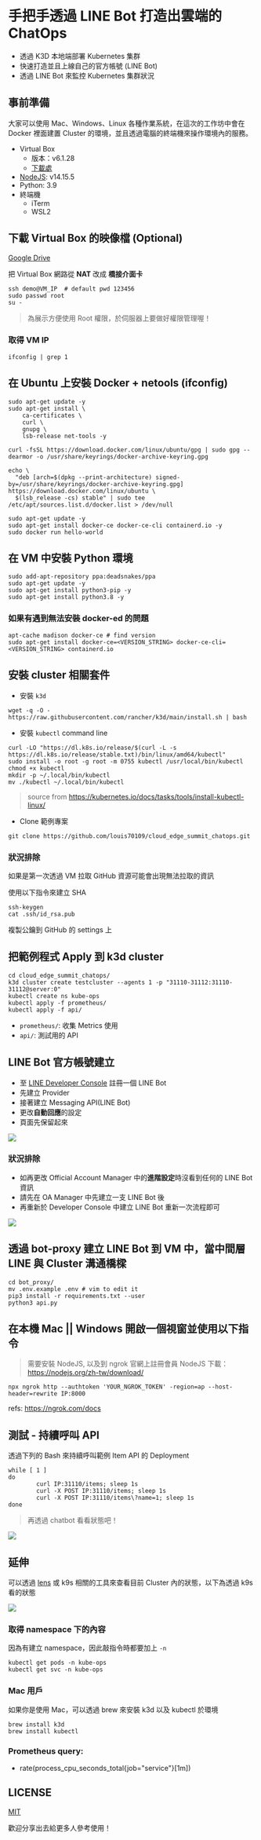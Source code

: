 # 手把手透過 LINE Bot 打造出雲端的 ChatOps

- 透過 K3D 本地端部署 Kubernetes 集群
- 快速打造並且上線自己的官方帳號 (LINE Bot)
- 透過 LINE Bot 來監控 Kubernetes 集群狀況

## 事前準備

大家可以使用 Mac、Windows、Linux 各種作業系統，在這次的工作坊中會在 Docker 裡面建置 Cluster 的環境，並且透過電腦的終端機來操作環境內的服務。

- Virtual Box
  - 版本：v6.1.28
  - [下載處](https://www.virtualbox.org/wiki/Downloads)
- [NodeJS](https://nodejs.org/zh-tw/download/): v14.15.5
- Python: 3.9
- 終端機
  - iTerm
  - WSL2

## 下載 Virtual Box 的映像檔 (Optional)

[Google Drive](https://drive.google.com/drive/folders/1y_UAXphvMcl8-wSdfJaD2kyhq4Q8XMHZ?usp=sharing)

把 Virtual Box 網路從 **NAT** 改成 **橋接介面卡**

```
ssh demo@VM_IP  # default pwd 123456
sudo passwd root
su -
```

> 為展示方便使用 Root 權限，於伺服器上要做好權限管理喔！

### 取得 VM IP

```
ifconfig | grep 1
```

## 在 Ubuntu 上安裝 Docker + netools (ifconfig)

```
sudo apt-get update -y
sudo apt-get install \
    ca-certificates \
    curl \
    gnupg \
    lsb-release net-tools -y

curl -fsSL https://download.docker.com/linux/ubuntu/gpg | sudo gpg --dearmor -o /usr/share/keyrings/docker-archive-keyring.gpg

echo \
  "deb [arch=$(dpkg --print-architecture) signed-by=/usr/share/keyrings/docker-archive-keyring.gpg] https://download.docker.com/linux/ubuntu \
  $(lsb_release -cs) stable" | sudo tee /etc/apt/sources.list.d/docker.list > /dev/null

sudo apt-get update -y
sudo apt-get install docker-ce docker-ce-cli containerd.io -y
sudo docker run hello-world
```

## 在 VM 中安裝 Python 環境

```
sudo add-apt-repository ppa:deadsnakes/ppa
sudo apt-get update -y
sudo apt-get install python3-pip -y
sudo apt-get install python3.8 -y
```

### 如果有遇到無法安裝 docker-ed 的問題

```
apt-cache madison docker-ce # find version
sudo apt-get install docker-ce=<VERSION_STRING> docker-ce-cli=<VERSION_STRING> containerd.io
```

## 安裝 cluster 相關套件

- 安裝 `k3d`

```
wget -q -O - https://raw.githubusercontent.com/rancher/k3d/main/install.sh | bash
```

- 安裝 `kubectl` command line

```
curl -LO "https://dl.k8s.io/release/$(curl -L -s https://dl.k8s.io/release/stable.txt)/bin/linux/amd64/kubectl"
sudo install -o root -g root -m 0755 kubectl /usr/local/bin/kubectl
chmod +x kubectl
mkdir -p ~/.local/bin/kubectl
mv ./kubectl ~/.local/bin/kubectl
```

> source from https://kubernetes.io/docs/tasks/tools/install-kubectl-linux/

- Clone 範例專案

```
git clone https://github.com/louis70109/cloud_edge_summit_chatops.git
```

### 狀況排除

如果是第一次透過 VM 拉取 GitHub 資源可能會出現無法拉取的資訊

使用以下指令來建立 SHA

```
ssh-keygen
cat .ssh/id_rsa.pub
```

複製公鑰到 GitHub 的 settings 上

## 把範例程式 Apply 到 k3d cluster

```
cd cloud_edge_summit_chatops/
k3d cluster create testcluster --agents 1 -p "31110-31112:31110-31112@server:0"
kubectl create ns kube-ops
kubectl apply -f prometheus/
kubectl apply -f api/
```

- `prometheus/`: 收集 Metrics 使用
- `api/`: 測試用的 API

## LINE Bot 官方帳號建立

- 至 [LINE Developer Console](https://developers.line.biz/console/) 註冊一個 LINE Bot
- 先建立 Provider
- 接著建立 Messaging API(LINE Bot)
- 更改**自動回應**的設定
- 頁面先保留起來

![](https://github.com/louis70109/Screen-LINE-Bullets/blob/master/LINE-bot-step.jpg)

### 狀況排除

- 如再更改 Official Account Manager 中的**進階設定**時沒看到任何的 LINE Bot 資訊
- 請先在 OA Manager 中先建立一支 LINE Bot 後
- 再重新於 Developer Console 中建立 LINE Bot 重新一次流程即可

![](https://github.com/louis70109/cloud_edge_summit_chatops/blob/master/readme_images/oa_manager.png)

## 透過 bot-proxy 建立 LINE Bot 到 VM 中，當中間層 LINE 與 Cluster 溝通橋樑

```
cd bot_proxy/
mv .env.example .env # vim to edit it
pip3 install -r requirements.txt --user
python3 api.py
```

## 在本機 Mac || Windows 開啟一個視窗並使用以下指令

> 需要安裝 NodeJS, 以及到 ngrok 官網上註冊會員
> NodeJS 下載： https://nodejs.org/zh-tw/download/

```
npx ngrok http --authtoken 'YOUR_NGROK_TOKEN' -region=ap --host-header=rewrite IP:8000
```

refs: https://ngrok.com/docs

## 測試 - 持續呼叫 API

透過下列的 Bash 來持續呼叫範例 Item API 的 Deployment

```
while [ 1 ]
do
        curl IP:31110/items; sleep 1s
        curl -X POST IP:31110/items; sleep 1s
        curl -X POST IP:31110/items\?name=1; sleep 1s
done
```

> 再透過 chatbot 看看狀態吧！

![](https://github.com/louis70109/cloud_edge_summit_chatops/blob/master/readme_images/chatbot_result.png)

## 延伸

可以透過 [lens](https://github.com/lensapp/lens) 或 k9s 相關的工具來查看目前 Cluster 內的狀態，以下為透過 k9s 看的狀態

![](https://github.com/louis70109/cloud_edge_summit_chatops/blob/master/readme_images/k3d.png)

### 取得 namespace 下的內容

因為有建立 namespace，因此敲指令時都要加上 `-n`

```
kubectl get pods -n kube-ops
kubectl get svc -n kube-ops
```

### Mac 用戶

如果你是使用 Mac，可以透過 brew 來安裝 k3d 以及 kubectl 於環境

```
brew install k3d
brew install kubectl
```

### Prometheus query:

- rate(process_cpu_seconds_total{job="service"}[1m])

## LICENSE

[MIT](https://github.com/louis70109/cloud_edge_summit_chatops/blob/master/LICENSE)

歡迎分享出去給更多人參考使用！
